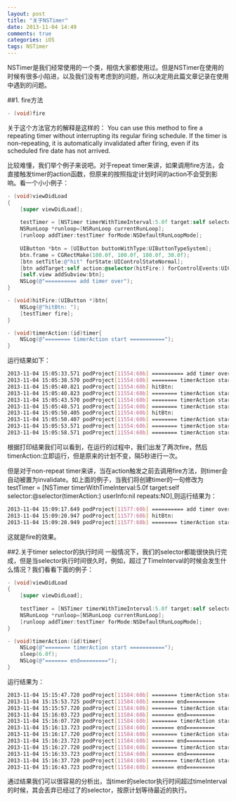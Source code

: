 ```yaml
---
layout: post
title: "关于NSTimer"
date: 2013-11-04 14:49
comments: true
categories: iOS
tags: NSTimer
---
```


NSTimer是我们经常使用的一个类，相信大家都使用过。但是NSTimer在使用的时候有很多小陷进，以及我们没有考虑到的问题，所以决定用此篇文章记录在使用中遇到的问题。
<!--more-->

##1. fire方法
```objective-c
- (void)fire
```
关于这个方法官方的解释是这样的：
You can use this method to fire a repeating timer without interrupting its regular firing schedule. If the timer is non-repeating, it is automatically invalidated after firing, even if its scheduled fire date has not arrived.

比较难懂，我们举个例子来说吧。对于repeat timer来讲，如果调用fire方法，会直接触发timer的action函数，但原来的按照指定计划时间的action不会受到影响。看一个小小例子：
```objective-c
- (void)viewDidLoad
{
    [super viewDidLoad];
    
    testTimer = [NSTimer timerWithTimeInterval:5.0f target:self selector:@selector(timerAction:) userInfo:nil repeats:YES];
    NSRunLoop *runloop=[NSRunLoop currentRunLoop];
    [runloop addTimer:testTimer forMode:NSDefaultRunLoopMode];
    
    UIButton *btn = [UIButton buttonWithType:UIButtonTypeSystem];
    btn.frame = CGRectMake(100.0f, 100.0f, 100.0f, 30.0f);
    [btn setTitle:@"hit" forState:UIControlStateNormal];
    [btn addTarget:self action:@selector(hitFire:) forControlEvents:UIControlEventTouchUpInside];
    [self.view addSubview:btn];
    NSLog(@"========== add timer over");
}

- (void)hitFire:(UIButton *)btn{
    NSLog(@"hitBtn: ");
    [testTimer fire];
}

- (void)timerAction:(id)timer{
    NSLog(@"======== timerAction start ===========");
}
```
运行结果如下：
```bash
2013-11-04 15:05:33.571 podProject[11554:60b] ========== add timer over
2013-11-04 15:05:38.570 podProject[11554:60b] ======== timerAction start ===========
2013-11-04 15:05:40.821 podProject[11554:60b] hitBtn: 
2013-11-04 15:05:40.823 podProject[11554:60b] ======== timerAction start ===========
2013-11-04 15:05:43.570 podProject[11554:60b] ======== timerAction start ===========
2013-11-04 15:05:48.571 podProject[11554:60b] ======== timerAction start ===========
2013-11-04 15:05:50.405 podProject[11554:60b] hitBtn: 
2013-11-04 15:05:50.407 podProject[11554:60b] ======== timerAction start ===========
2013-11-04 15:05:53.571 podProject[11554:60b] ======== timerAction start ===========
2013-11-04 15:05:58.571 podProject[11554:60b] ======== timerAction start ===========
```
根据打印结果我们可以看到，在运行的过程中，我们出发了两次fire，然后timerAction:立即运行，但是原来的计划不变，隔5秒进行一次。

但是对于non-repeat timer来讲，当在action触发之前去调用fire方法，则timer会自动被置为invalidate。如上面的例子，当我们将创建timer的一句修改为testTimer = [NSTimer timerWithTimeInterval:5.0f target:self selector:@selector(timerAction:) userInfo:nil repeats:NO],则运行结果为：
```bash
2013-11-04 15:09:17.649 podProject[11577:60b] ========== add timer over
2013-11-04 15:09:20.947 podProject[11577:60b] hitBtn: 
2013-11-04 15:09:20.949 podProject[11577:60b] ======== timerAction start ===========
```

这就是fire的效果。


##2.关于timer selector的执行时间
一般情况下，我们的selector都能很快执行完成，但是当selector执行时间很久时，例如，超过了TimeInterval的时候会发生什么情况？我们看看下面的例子：
```objective-c
- (void)viewDidLoad
{
    [super viewDidLoad];
    
    testTimer = [NSTimer timerWithTimeInterval:5.0f target:self selector:@selector(timerAction:) userInfo:nil repeats:YES];
    NSRunLoop *runloop=[NSRunLoop currentRunLoop];
    [runloop addTimer:testTimer forMode:NSDefaultRunLoopMode];
}

- (void)timerAction:(id)timer{
    NSLog(@"======== timerAction start ===========");
    sleep(6.0f);
    NSLog(@"======= end=========");
}
```
运行结果为：
```bash
2013-11-04 15:15:47.720 podProject[11584:60b] ======== timerAction start ===========
2013-11-04 15:15:53.725 podProject[11584:60b] ======= end=========
2013-11-04 15:15:57.720 podProject[11584:60b] ======== timerAction start ===========
2013-11-04 15:16:03.723 podProject[11584:60b] ======= end=========
2013-11-04 15:16:07.720 podProject[11584:60b] ======== timerAction start ===========
2013-11-04 15:16:13.723 podProject[11584:60b] ======= end=========
2013-11-04 15:16:17.720 podProject[11584:60b] ======== timerAction start ===========
2013-11-04 15:16:23.723 podProject[11584:60b] ======= end=========
2013-11-04 15:16:27.720 podProject[11584:60b] ======== timerAction start ===========
2013-11-04 15:16:33.723 podProject[11584:60b] ======= end=========
2013-11-04 15:16:37.720 podProject[11584:60b] ======== timerAction start ===========
2013-11-04 15:16:43.723 podProject[11584:60b] ======= end=========
```
通过结果我们可以很容易的分析出，当timer的selector执行时间超过timeInterval的时候，其会丢弃已经过了的selector，按原计划等待最近的执行。

